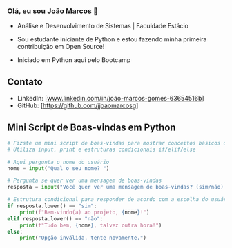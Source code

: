 ### Olá, eu sou João Marcos 👋
- Análise e Desenvolvimento de Sistemas | Faculdade Estácio

- Sou estudante iniciante de Python e estou fazendo minha primeira contribuição em Open Source!

- Iniciado em Python aqui pelo Bootcamp

## Contato
- LinkedIn: [www.linkedin.com/in/joão-marcos-gomes-63654516b]
- GitHub: [https://github.com/jjoaomarcosg]

## Mini Script de Boas-vindas em Python

```python
# Fizste um mini script de boas-vindas para mostrar conceitos básicos de Python que aprendi até agora.
# Utiliza input, print e estruturas condicionais if/elif/else

# Aqui pergunta o nome do usuário
nome = input("Qual o seu nome? ")

# Pergunta se quer ver uma mensagem de boas-vindas
resposta = input("Você quer ver uma mensagem de boas-vindas? (sim/não) ")

# Estrutura condicional para responder de acordo com a escolha do usuário
if resposta.lower() == "sim":
    print(f"Bem-vindo(a) ao projeto, {nome}!")
elif resposta.lower() == "não":
    print(f"Tudo bem, {nome}, talvez outra hora!")
else:
    print("Opção inválida, tente novamente.")
